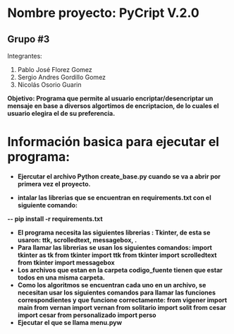  # Nombre proyecto: PyCript V.2.0
 ## Grupo #3
 
  Integrantes:
  1. Pablo José Florez Gomez
  2. Sergio Andres Gordillo Gomez
  3. Nicolás Osorio Guarin
  
<strong>Objetivo<strong>: Programa que permite al usuario encriptar/desencriptar un mensaje en base a diversos algortimos de encriptacion, de lo cuales el usuario elegira el de su preferencia.

# Información basica para ejecutar el programa:

- Ejercutar el archivo Python create_base.py cuando se va a abrir por primera vez el proyecto.

- intalar las librerias que se encuentran en requirements.txt con el siguiente comando:

-- <b>  pip install -r requirements.txt <b>
 
 
- El programa necesita las siguientes librerias : 
  Tkinter, de esta se usaron: ttk, scrolledtext, messagebox, .
- Para llamar las librerias se usan los siguientes comandos:
    import tkinter as tk
    from tkinter import ttk
    from tkinter import scrolledtext
    from tkinter import messagebox
- Los archivos que estan en la carpeta codigo_fuente tienen que estar todos en una misma carpeta. 
- Como los algoritmos se encuentran cada uno en un archivo, se necesitan usar los siguientes comandos para llamar las funciones correspondientes y  que funcione correctamente:
    from vigener import main
    from vernan import vernan
    from solitario import solit
    from cesar import cesar
    from personalizado import perso
- Ejecutar el que se llama menu.pyw
